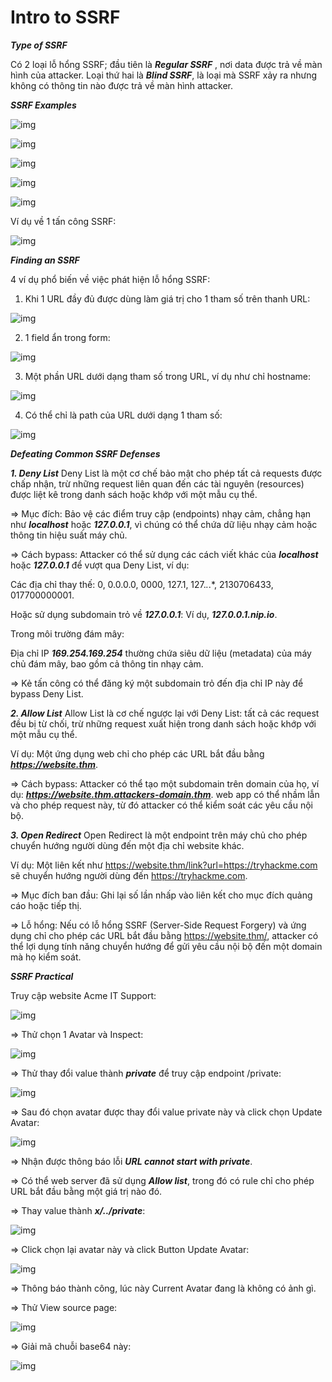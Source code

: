 # Intro to SSRF

***Type of SSRF***

Có 2 loại lỗ hổng SSRF; đầu tiên là ***Regular SSRF*** , nơi data được trả về màn hình của attacker. Loại thứ hai là ***Blind SSRF***, là loại mà SSRF xảy ra nhưng không có thông tin nào được trả về màn hình attacker. 

***SSRF Examples***

![img](https://github.com/DucThinh47/TryHackMe/blob/main/Web_Fundamental/Introduction_to_Web_Hacking/images/image86.png?raw=true)

![img](https://github.com/DucThinh47/TryHackMe/blob/main/Web_Fundamental/Introduction_to_Web_Hacking/images/image87.png?raw=true)

![img](https://github.com/DucThinh47/TryHackMe/blob/main/Web_Fundamental/Introduction_to_Web_Hacking/images/image88.png?raw=true)

![img](https://github.com/DucThinh47/TryHackMe/blob/main/Web_Fundamental/Introduction_to_Web_Hacking/images/image89.png?raw=true)

![img](https://github.com/DucThinh47/TryHackMe/blob/main/Web_Fundamental/Introduction_to_Web_Hacking/images/image90.png?raw=true)

Ví dụ về 1 tấn công SSRF: 

![img](https://github.com/DucThinh47/TryHackMe/blob/main/Web_Fundamental/Introduction_to_Web_Hacking/images/image91.png?raw=true)

***Finding an SSRF***

4 ví dụ phổ biến về việc phát hiện lỗ hổng SSRF: 

1. Khi 1 URL đầy đủ được dùng làm giá trị cho 1 tham số trên thanh URL:

![img](https://github.com/DucThinh47/TryHackMe/blob/main/Web_Fundamental/Introduction_to_Web_Hacking/images/image92.png?raw=true)

2. 1 field ẩn trong form: 

![img](https://github.com/DucThinh47/TryHackMe/blob/main/Web_Fundamental/Introduction_to_Web_Hacking/images/image93.png?raw=true)

3. Một phần URL dưới dạng tham số trong URL, ví dụ như chỉ hostname:

![img](https://github.com/DucThinh47/TryHackMe/blob/main/Web_Fundamental/Introduction_to_Web_Hacking/images/image94.png?raw=true)

4. Có thể chỉ là path của URL dưới dạng 1 tham số:

![img](https://github.com/DucThinh47/TryHackMe/blob/main/Web_Fundamental/Introduction_to_Web_Hacking/images/image95.png?raw=true)

***Defeating Common SSRF Defenses***

***1. Deny List***
Deny List là một cơ chế bảo mật cho phép tất cả requests được chấp nhận, trừ những request liên quan đến các tài nguyên (resources) được liệt kê trong danh sách hoặc khớp với một mẫu cụ thể.

=> Mục đích: Bảo vệ các điểm truy cập (endpoints) nhạy cảm, chẳng hạn như ***localhost*** hoặc ***127.0.0.1***, vì chúng có thể chứa dữ liệu nhạy cảm hoặc thông tin hiệu suất máy chủ.

=> Cách bypass: Attacker có thể sử dụng các cách viết khác của ***localhost*** hoặc ***127.0.0.1*** để vượt qua Deny List, ví dụ:

Các địa chỉ thay thế: 0, 0.0.0.0, 0000, 127.1, 127.*.*.*, 2130706433, 017700000001.

Hoặc sử dụng subdomain trỏ về ***127.0.0.1***: Ví dụ, ***127.0.0.1.nip.io***.

Trong môi trường đám mây:

Địa chỉ IP ***169.254.169.254*** thường chứa siêu dữ liệu (metadata) của máy chủ đám mây, bao gồm cả thông tin nhạy cảm.

=> Kẻ tấn công có thể đăng ký một subdomain trỏ đến địa chỉ IP này để bypass Deny List.

***2. Allow List***
Allow List là cơ chế ngược lại với Deny List: tất cả các request đều bị từ chối, trừ những request xuất hiện trong danh sách hoặc khớp với một mẫu cụ thể.

Ví dụ: Một ứng dụng web chỉ cho phép các URL bắt đầu bằng ***https://website.thm***.

=> Cách bypass: Attacker có thể tạo một subdomain trên domain của họ, ví dụ: ***https://website.thm.attackers-domain.thm***. web app có thể nhầm lẫn và cho phép request này, từ đó attacker có thể kiểm soát các yêu cầu nội bộ.

***3. Open Redirect***
Open Redirect là một endpoint trên máy chủ cho phép chuyển hướng người dùng đến một địa chỉ website khác.

Ví dụ: Một liên kết như https://website.thm/link?url=https://tryhackme.com sẽ chuyển hướng người dùng đến https://tryhackme.com.

=> Mục đích ban đầu: Ghi lại số lần nhấp vào liên kết cho mục đích quảng cáo hoặc tiếp thị.

=> Lỗ hổng: Nếu có lỗ hổng SSRF (Server-Side Request Forgery) và ứng dụng chỉ cho phép các URL bắt đầu bằng https://website.thm/, attacker có thể lợi dụng tính năng chuyển hướng để gửi yêu cầu nội bộ đến một domain mà họ kiểm soát.

***SSRF Practical***

Truy cập website Acme IT Support: 

![img](https://github.com/DucThinh47/TryHackMe/blob/main/Web_Fundamental/Introduction_to_Web_Hacking/images/image96.png?raw=true)

=> Thử chọn 1 Avatar và Inspect: 

![img](https://github.com/DucThinh47/TryHackMe/blob/main/Web_Fundamental/Introduction_to_Web_Hacking/images/image97.png?raw=true)

=> Thử thay đổi value thành ***private*** để truy cập endpoint /private:

![img](https://github.com/DucThinh47/TryHackMe/blob/main/Web_Fundamental/Introduction_to_Web_Hacking/images/image98.png?raw=true)

=> Sau đó chọn avatar được thay đổi value private này và click chọn Update Avatar:

![img](https://github.com/DucThinh47/TryHackMe/blob/main/Web_Fundamental/Introduction_to_Web_Hacking/images/image99.png?raw=true)

=> Nhận được thông báo lỗi ***URL cannot start with private***.

=> Có thể web server đã sử dụng ***Allow list***, trong đó có rule chỉ cho phép URL bắt đầu bằng một giá trị nào đó. 

=> Thay value thành ***x/../private***:

![img](https://github.com/DucThinh47/TryHackMe/blob/main/Web_Fundamental/Introduction_to_Web_Hacking/images/image100.png?raw=true)

=> Click chọn lại avatar này và click Button Update Avatar: 

![img](https://github.com/DucThinh47/TryHackMe/blob/main/Web_Fundamental/Introduction_to_Web_Hacking/images/image101.png?raw=true)

=> Thông báo thành công, lúc này Current Avatar đang là không có ảnh gì.

=> Thử View source page: 

![img](https://github.com/DucThinh47/TryHackMe/blob/main/Web_Fundamental/Introduction_to_Web_Hacking/images/image102.png?raw=true)

=> Giải mã chuỗi base64 này: 

![img](https://github.com/DucThinh47/TryHackMe/blob/main/Web_Fundamental/Introduction_to_Web_Hacking/images/image103.png?raw=true)




